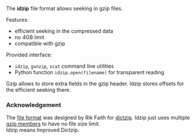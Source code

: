 The **idzip** file format allows seeking in gzip files.

Features:
  * efficient seeking in the compressed data
  * no 4GB limit
  * compatible with gzip

Provided interface:
  * `idzip`, `gunzip`, `zcat` command line utilities
  * Python function `idzip.open(filename)` for transparent reading

Gzip allows to store extra fields in the gzip header. Idzip stores offsets for the efficient seeking there.


### Acknowledgement ###
The [file format](http://manpages.ubuntu.com/manpages/precise/man1/dictzip.1.html) was designed by Rik Faith for [dictzip](https://sourceforge.net/projects/dict/). Idzip just uses multiple [gzip members](http://tools.ietf.org/html/rfc1952#page-5) to have no file size limit.<br />
Idzip means Improved Dictzip.